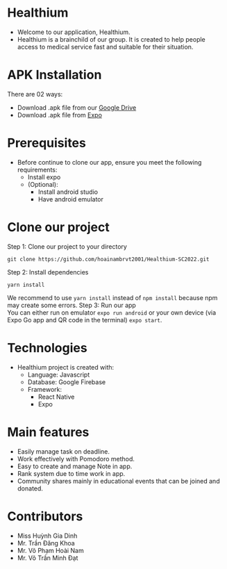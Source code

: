 # Healthium
* Welcome to our application, Healthium. 
* Healthium is a brainchild of our group. It is created to help people access to medical service fast and suitable for their situation.
	
# APK Installation
  There are 02 ways:
  * Download .apk file from our [Google Drive](https://drive.google.com/drive/u/0/folders/1Nzg5vE_4kFinx5vxvlz9Aba4M2BqOxFM)
  * Download .apk file from [Expo](https://expo.dev/artifacts/6d9ed118-9346-442a-8914-afe5deb40db6)

# Prerequisites
* Before continue to clone our app, ensure you meet the following requirements:
  * Install expo
  * (Optional):
    * Install android studio
    * Have android emulator

# Clone our project
Step 1: Clone our project to your directory
```
git clone https://github.com/hoainambrvt2001/Healthium-SC2022.git
```
Step 2: Install dependencies
```
yarn install
```
We recommend to use `yarn install` instead of `npm install` because npm may create some errors.
Step 3: Run our app <br/>
You can either run on emulator `expo run android` or your own device (via Expo Go app and QR code in the terminal) `expo start`.

# Technologies
* Healthium project is created with:
	* Language: Javascript
	* Database: Google Firebase
  * Framework:
    * React Native
    * Expo
		
# Main features
* Easily manage task on deadline. 
* Work effectively with Pomodoro method.
* Easy to create and manage Note in app.
* Rank system due to time work in app.  
* Community shares mainly in educational events that can be joined and donated.

# Contributors
* Miss Huỳnh Gia Dinh
* Mr. Trần Đăng Khoa
* Mr. Võ Phạm Hoài Nam
* Mr. Võ Trần Minh Đạt
